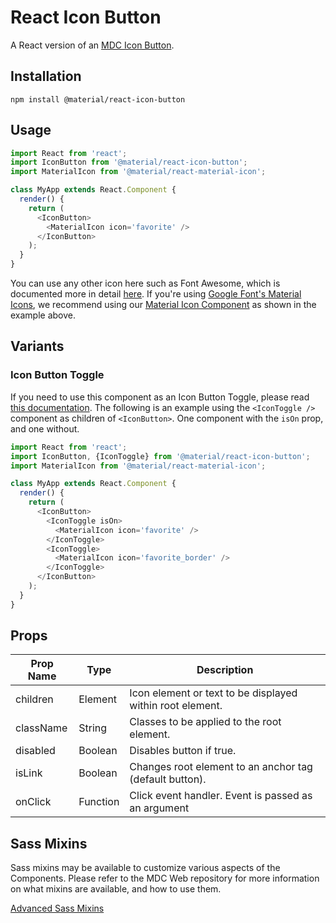 # React Icon Button

A React version of an [MDC Icon Button](https://github.com/material-components/material-components-web/tree/master/packages/mdc-icon-button).

## Installation

```
npm install @material/react-icon-button
```

## Usage

```js
import React from 'react';
import IconButton from '@material/react-icon-button';
import MaterialIcon from '@material/react-material-icon';

class MyApp extends React.Component {
  render() {
    return (
      <IconButton>
        <MaterialIcon icon='favorite' />
      </IconButton>
    );
  }
}
```

You can use any other icon here such as Font Awesome, which is documented more in detail [here](https://github.com/material-components/material-components-web/tree/master/packages/mdc-icon-button#icon-button-toggle-with-font-awesome). If you're using [Google Font's Material Icons](https://material.io/tools/icons/?style=baseline), we recommend using our [Material Icon Component](../material-icon) as shown in the example above.

## Variants

### Icon Button Toggle

If you need to use this component as an Icon Button Toggle, please read [this documentation](https://github.com/material-components/material-components-web/blob/master/packages/mdc-icon-button/README.md#icon-button-toggle). The following is an example using the `<IconToggle />` component as children of `<IconButton>`. One component with the `isOn` prop, and one without.

```js
import React from 'react';
import IconButton, {IconToggle} from '@material/react-icon-button';
import MaterialIcon from '@material/react-material-icon';

class MyApp extends React.Component {
  render() {
    return (
      <IconButton>
        <IconToggle isOn>
          <MaterialIcon icon='favorite' />
        </IconToggle>
        <IconToggle>
          <MaterialIcon icon='favorite_border' />
        </IconToggle>
      </IconButton>      
    );
  }
}
```

## Props

Prop Name | Type | Description
--- | --- | ---
children | Element | Icon element or text to be displayed within root element.
className | String | Classes to be applied to the root element.
disabled | Boolean | Disables button if true.
isLink | Boolean | Changes root element to an anchor tag (default button).
onClick | Function | Click event handler. Event is passed as an argument

## Sass Mixins

Sass mixins may be available to customize various aspects of the Components. Please refer to the
MDC Web repository for more information on what mixins are available, and how to use them.

[Advanced Sass Mixins](https://github.com/material-components/material-components-web/blob/v0.37.1/packages/mdc-icon-button/README.md#sass-mixins)
